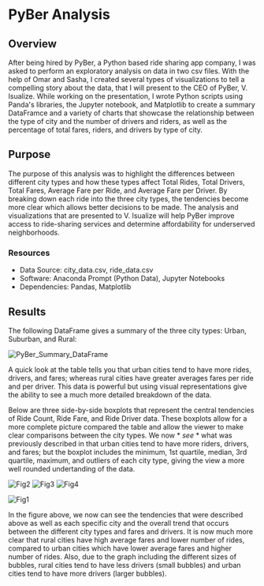 # PyBer Analysis

## Overview
After being hired by PyBer, a Python based ride sharing app company, I was asked to perform an exploratory analysis on data in two csv files. With the help of Omar and Sasha, I created several types of visualizations to tell a compelling story about the data, that I will present to the CEO of PyBer, V. Isualize. While working on the presentation, I wrote Python scripts using Panda's libraries, the Jupyter notebook, and Matplotlib to create a summary DataFramce and a variety of charts that showcase the relationship between the type of city and the number of drivers and riders, as well as the percentage of total fares, riders, and drivers by type of city. 

## Purpose
The purpose of this analysis was to highlight the differences between different city types and how these types affect Total Rides, Total Drivers, Total Fares, Average Fare per Ride, and Average Fare per Driver. By breaking down each ride into the three city types, the tendencies become more clear which allows better decisions to be made. The analysis and visualizations that are presented to V. Isualize will help PyBer improve access to ride-sharing services and determine affordability for underserved neighborhoods.

### Resources
- Data Source: city_data.csv, ride_data.csv
- Software: Anaconda Prompt (Python Data), Jupyter Notebooks
- Dependencies: Pandas, Matplotlib

## Results
The following DataFrame gives a summary of the three city types: Urban, Suburban, and Rural:

![PyBer_Summary_DataFrame](https://user-images.githubusercontent.com/109091887/187668394-d8cbce74-f37a-470f-ad7b-91da20dbf44f.PNG)

A quick look at the table tells you that urban cities tend to have more rides, drivers, and fares; whereas rural cities have greater averages fares per ride and per driver. This data is powerful but using visual representations give the ability to see a much more detailed breakdown of the data.

Below are three side-by-side boxplots that represent the central tendencies of Ride Count, Ride Fare, and Ride Driver data. These boxplots allow for a more complete picture compared the table and allow the viewer to make clear comparisons between the city types. We now * *see* * what was previously described in that urban cities tend to have more riders, drivers, and fares; but the boxplot includes the minimum, 1st quartile, median, 3rd quartile, maximum, and outliers of each city type, giving the view a more well rounded undertanding of the data.

![Fig2](https://user-images.githubusercontent.com/109091887/187673278-b3f5a16e-92bd-4738-8ca3-5d1d39e3b03d.png)
![Fig3](https://user-images.githubusercontent.com/109091887/187673291-931619d7-8ac1-4494-8a0e-c49befbd8e52.png)
![Fig4](https://user-images.githubusercontent.com/109091887/187673304-2d87a72b-efc1-4a16-b7cf-fd06ed6fc593.png)



![Fig1](https://user-images.githubusercontent.com/109091887/187671010-437e19b4-e5bd-4b5f-beab-9c05211da5f8.png)

In the figure above, we now can see the tendencies that were described above as well as each specific city and the overall trend that occurs between the different city types and fares and drivers. It is now much more clear that rural cities have high average fares and lower number of rides, compared to urban cities which have lower average fares and higher number of rides. Also, due to the graph including the different sizes of bubbles, rural cities tend to have less drivers (small bubbles) and urban cities tend to have more drivers (larger bubbles). 




